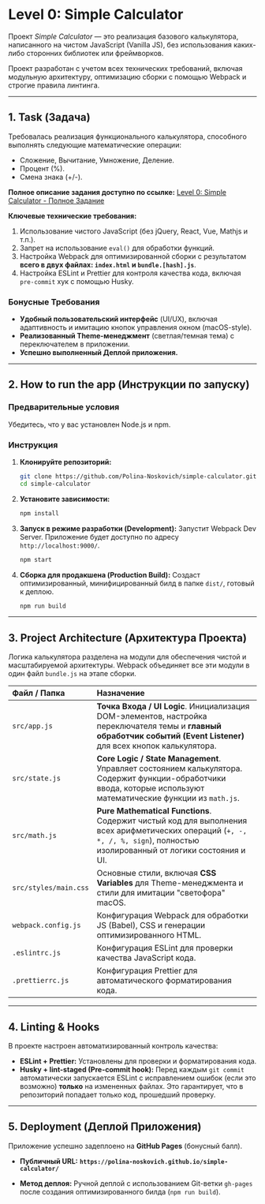 # Level 0: Simple Calculator

Проект *Simple Calculator* — это реализация базового калькулятора, написанного на чистом JavaScript (Vanilla JS), без использования каких-либо сторонних библиотек или фреймворков.

Проект разработан с учетом всех технических требований, включая модульную архитектуру, оптимизацию сборки с помощью Webpack и строгие правила линтинга.

---

## 1. Task (Задача)

Требовалась реализация функционального калькулятора, способного выполнять следующие математические операции:
*   Сложение, Вычитание, Умножение, Деление.
*   Процент (%).
*   Смена знака (+/-).

**Полное описание задания доступно по ссылке:** 
[Level 0: Simple Calculator - Полное Задание](https://github.com/Polina-Noskovich/simple-calculator/blob/main/Innowise%20Lab%20Internship_%20Level%200_%20Simple%20calculator.pdf)

**Ключевые технические требования:**
1.  Использование чистого JavaScript (без jQuery, React, Vue, Mathjs и т.п.).
2.  Запрет на использование `eval()` для обработки функций.
3.  Настройка Webpack для оптимизированной сборки с результатом **всего в двух файлах: `index.html` и `bundle.[hash].js`**.
4.  Настройка ESLint и Prettier для контроля качества кода, включая `pre-commit` хук с помощью Husky.

### Бонусные Требования

*   **Удобный пользовательский интерфейс** (UI/UX), включая адаптивность и имитацию кнопок управления окном (macOS-style).
*   **Реализованный Theme-менеджмент** (светлая/темная тема) с переключателем в приложении.
*   **Успешно выполненный Деплой приложения.**

---

## 2. How to run the app (Инструкции по запуску)

### Предварительные условия

Убедитесь, что у вас установлен Node.js и npm.

### Инструкция

1.  **Клонируйте репозиторий:**
    ```bash
    git clone https://github.com/Polina-Noskovich/simple-calculator.git
    cd simple-calculator
    ```

2.  **Установите зависимости:**
    ```bash
    npm install
    ```

3.  **Запуск в режиме разработки (Development):**
    Запустит Webpack Dev Server. Приложение будет доступно по адресу `http://localhost:9000/`.
    ```bash
    npm start
    ```

4.  **Сборка для продакшена (Production Build):**
    Создаст оптимизированный, минифицированный билд в папке `dist/`, готовый к деплою.
    ```bash
    npm run build
    ```

---

## 3. Project Architecture (Архитектура Проекта)

Логика калькулятора разделена на модули для обеспечения чистой и масштабируемой архитектуры. Webpack объединяет все эти модули в один файл `bundle.js` на этапе сборки.

| Файл / Папка | Назначение |
| :--- | :--- |
| `src/app.js` | **Точка Входа / UI Logic**. Инициализация DOM-элементов, настройка переключателя темы и **главный обработчик событий (Event Listener)** для всех кнопок калькулятора. |
| `src/state.js` | **Core Logic / State Management**. Управляет состоянием калькулятора. Содержит функции-обработчики ввода, которые используют математические функции из `math.js`. |
| `src/math.js` | **Pure Mathematical Functions**. Содержит чистый код для выполнения всех арифметических операций (`+, -, *, /, %, sign`), полностью изолированный от логики состояния и UI. |
| `src/styles/main.css` | Основные стили, включая **CSS Variables** для Theme-менеджмента и стили для имитации "светофора" macOS. |
| `webpack.config.js` | Конфигурация Webpack для обработки JS (Babel), CSS и генерации оптимизированного HTML. |
| `.eslintrc.js` | Конфигурация ESLint для проверки качества JavaScript кода. |
| `.prettierrc.js` | Конфигурация Prettier для автоматического форматирования кода. |

---

## 4. Linting & Hooks

В проекте настроен автоматизированный контроль качества:
*   **ESLint + Prettier:** Установлены для проверки и форматирования кода.
*   **Husky + lint-staged (Pre-commit hook):** Перед каждым `git commit` автоматически запускается ESLint с исправлением ошибок (если это возможно) **только** на измененных файлах. Это гарантирует, что в репозиторий попадает только код, прошедший проверку.

---

## 5. Deployment (Деплой Приложения)

Приложение успешно задеплоено на **GitHub Pages** (бонусный балл).

*   **Публичный URL:** **`https://polina-noskovich.github.io/simple-calculator/`**

*   **Метод деплоя:** Ручной деплой с использованием Git-ветки `gh-pages` после создания оптимизированного билда (`npm run build`).
